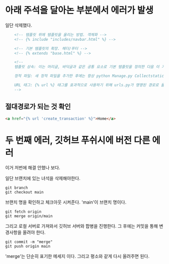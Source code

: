 




# 아래 주석을 달아논 부분에서 에러가 발생
일단 삭제했다.
```html
    <!-- 템플릿 위에 템플릿을 올리는 방법. 객체화 -->
    <!-- {% include "includes/navbar.html" %} -->

    <!-- 기본 템플릿의 확장. 헤더/푸터 -->
    <!-- {% extends "base.html" %} -->

    <!--     
    템플릿 상속: 이는 머리글, 바닥글과 같은 공통 요소로 기본 템플릿을 정의한 다음 이 기본을 다른 템플릿으로 확장하는 Django의 강력한 기능입니다.

    정적 파일: 새 정적 파일을 추가한 후에는 항상 python Manage.py Collectstatic을 실행하여 정적 루트에 수집하세요.

    URL 태그: {% url %} 태그를 효과적으로 사용하기 위해 urls.py가 명명된 경로로 올바르게 설정되었는지 확인하세요. 
    -->
```

## 절대경로가 되는 것 확인

```html
<a href="{% url 'create_transaction' %}">Home</a>
```


# 두 번째 에러, 깃허브 푸쉬시에 버전 다른 에러
이거 저번에 해결 안했나 보다.

일단 브랜치에 있는 녀석을 삭제해야한다.
```
git branch
git checkout main
```
브랜치 명을 확인하고 체크아웃 시켜준다. 'main'이 브랜치 명이다.

```
git fetch origin
git merge origin/main
```
그리고 로컬 서버로 가져와서 깃허브 서버와 합병을 진행한다. 그 후에는 커밋을 통해 변경사항을 올려야 한다.

```
git commit -m "merge"
git push origin main
```
'merge'는 단순히 표기한 메세지 이다. 그리고 평소와 같게 다시 올려주면 된다.